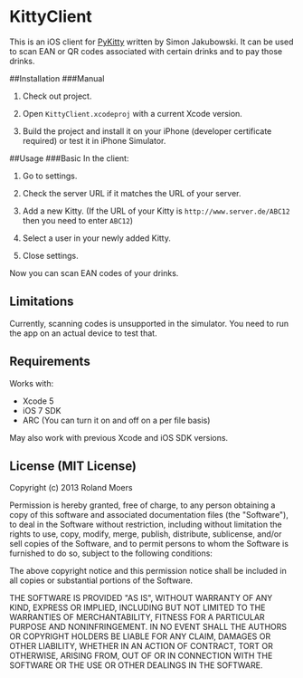 KittyClient
=============================

This is an iOS client for [PyKitty](https://github.com/SimonJakubowski/pyKitty) written by Simon Jakubowski. It can be used to scan EAN or QR codes associated with certain drinks and to pay those drinks.

##Installation
###Manual
1. Check out project.

2. Open `KittyClient.xcodeproj` with a current Xcode version.

3. Build the project and install it on your iPhone (developer certificate required) or test it in iPhone Simulator.

##Usage
###Basic
In the client:

1. Go to settings.

2. Check the server URL if it matches the URL of your server.

3. Add a new Kitty. (If the URL of your Kitty is `http://www.server.de/ABC12` then you need to enter `ABC12`)

5. Select a user in your newly added Kitty.

6. Close settings.

Now you can scan EAN codes of your drinks.

## Limitations
Currently, scanning codes is unsupported in the simulator. You need to run the app on an actual device to test that.

## Requirements
Works with:

* Xcode 5
* iOS 7 SDK
* ARC (You can turn it on and off on a per file basis)

May also work with previous Xcode and iOS SDK versions.

## License (MIT License)
Copyright (c) 2013 Roland Moers

Permission is hereby granted, free of charge, to any person obtaining a copy
of this software and associated documentation files (the "Software"), to deal
in the Software without restriction, including without limitation the rights
to use, copy, modify, merge, publish, distribute, sublicense, and/or sell
copies of the Software, and to permit persons to whom the Software is
furnished to do so, subject to the following conditions:

The above copyright notice and this permission notice shall be included in
all copies or substantial portions of the Software.

THE SOFTWARE IS PROVIDED "AS IS", WITHOUT WARRANTY OF ANY KIND, EXPRESS OR
IMPLIED, INCLUDING BUT NOT LIMITED TO THE WARRANTIES OF MERCHANTABILITY,
FITNESS FOR A PARTICULAR PURPOSE AND NONINFRINGEMENT. IN NO EVENT SHALL THE
AUTHORS OR COPYRIGHT HOLDERS BE LIABLE FOR ANY CLAIM, DAMAGES OR OTHER
LIABILITY, WHETHER IN AN ACTION OF CONTRACT, TORT OR OTHERWISE, ARISING FROM,
OUT OF OR IN CONNECTION WITH THE SOFTWARE OR THE USE OR OTHER DEALINGS IN
THE SOFTWARE.
